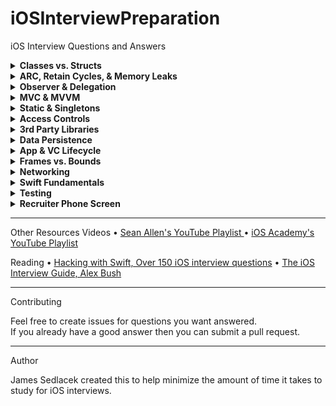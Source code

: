 # iOSInterviewPreparation
iOS Interview Questions and Answers <details>
  <summary><strong>Classes vs. Structs</strong></summary>
  <br> 
YouTube

IMAGE ALT TEXT HERE
Script
Q: What is the difference between a class and a struct in Swift?

A: The main difference is that classes are reference types and structs are value types.

When you pass a class through a function or assign it to a variable, it will increase its reference count.

When you pass a struct through a function or assign it to a variable, its value is copied instead of increasing its reference count.

A good analogy is comparing a google doc to a word doc. When you send someone a word doc they’re able to edit a copy of the document, this is like a struct. And when you send someone a google doc then you’re both able to edit the same document, just like a class.

Other differences are: classes have inheritance, type casting, & de-initializers .   <hr>
</details>
<details>
  <summary><strong>ARC, Retain Cycles, & Memory Leaks</strong></summary>
  <br> 
YouTube

IMAGE ALT TEXT HERE
Script
Q: How is memory management handled in iOS?

A: Swift uses Automatic Reference Counting to handle memory management.
Q: What is ARC and how does it work?

A: Automatic Reference Counting keeps track of strong references to instances of classes.
It increases or decreases their reference count whenever you assign or unassign them to constants, properties, or variables.
Memory only gets deallocated whenever the reference count reaches zero.
Q: What is a memory leak?

A: A memory leak is when an amount of allocated space in memory cannot be deallocated due to a retain cycle.
Q: What is a retain cycle?

A: A retain cycle occurs when two or more objects hold strong references to each other.
As a result these objects retain each other in memory because their retain count never reaches zero.
Q: How do you prevent retain cycles?

A: You can prevent a retain cycle by using ‘weak’ or ‘unowned’ references.
A good example of this would be using [weak self] in a closure.
Q: What’s the difference between ‘weak’ and ‘unowned’?

A: Weak references are allowed to be nil. Unowned references are never nil.
Q: How do you detect memory leaks?

A: The easiest way to detect a memory leak is by using the debug memory graph.
If the memory usage keeps increasing and never decreases then that’s an indicator that you might have a retain cycle.   <hr>
</details>
<details>
  <summary><strong>Observer & Delegation</strong></summary>
  <br>
  Work in-progress<br> 
Script
Q: What is the Delegation Design Pattern?

A: The delegation design pattern enables an object to delegate some of its responsibilities to another object. The delegating object typically keeps a reference to the other object.
Q: How do you avoid memory leaks when using the delegation pattern?

A: The delegate variable has to be declared as ‘weak’ to avoid a retain cycle.
Q: What are some examples of when we use the delegation pattern in iOS development?

A: The most common place where we use the delegation pattern in iOS development would be with TableViews & CollectionViews.
Q: What is the Observer Design Pattern?

A: The Observer Design Pattern allows an object to notify other objects about changes in its state.
Q: What are some examples of when we use the Observer Design Pattern in iOS development?

A: TODO://
Q: What is the main difference between the Delegation and Observer pattern?

A: The delegation design pattern is a one-to-one relationship, meaning one object communicates with one other object & the observer pattern is a one-to-many relationship, meaning one object can communicate with multiple other objects.   <hr>
</details>
<details>
  <summary><strong>MVC & MVVM</strong></summary>
  <br>
  Work in-progress
  <hr>
</details>
<details>
  <summary><strong>Static & Singletons</strong></summary>
  <br>
  Work in-progress
  <hr>
</details>
<details>
  <summary><strong>Access Controls</strong></summary>
  <br>
  Work in-progress
  <hr>
</details>
<details>
  <summary><strong>3rd Party Libraries</strong></summary>
  <br>
  Work in-progress
  <hr>
</details>
<details>
  <summary><strong>Data Persistence</strong></summary>
  <br>
  Work in-progress
  <hr>
</details>
<details>
  <summary><strong>App & VC Lifecycle</strong></summary>
  <br>
  Work in-progress
  <hr>
</details>
<details>
  <summary><strong>Frames vs. Bounds</strong></summary>
  <br>
  Work in-progress
  <hr>
</details>
<details>
  <summary><strong>Networking</strong></summary>
  <br>
  Work in-progress
  <hr>
</details>
<details>
  <summary><strong>Swift Fundamentals</strong></summary>
  <br>
  Work in-progress
  <hr>
</details>
<details>
  <summary><strong>Testing</strong></summary>
  <br>
  Work in-progress
  <hr>
</details>
<details>
  <summary><strong>Recruiter Phone Screen</strong></summary>
  <br>
  Work in-progress
</details>
<hr> 
Other Resources
Videos
	•	<a href="https://www.youtube.com/watch?v=HgC57v69AEs&list=PL8seg1JPkqgF5wazzCKSq3EEfqt3t8mvA">Sean Allen's YouTube Playlist </a>
	•	<a href="https://www.youtube.com/playlist?list=PL5PR3UyfTWvdra1XrLZTWW9SNttriKR8E">iOS Academy's YouTube Playlist </a>

Reading
	•	<a href="https://www.hackingwithswift.com/interview-questions">Hacking with Swift, Over 150 iOS interview questions</a>
	•	<a href="https://iosinterviewguide.com">The iOS Interview Guide, Alex Bush</a>
 <hr> 
Contributing

Feel free to create issues for questions you want answered. <br>
If you already have a good answer then you can submit a pull request. <hr> 
Author

James Sedlacek created this to help minimize the amount of time it takes to study for iOS interviews.
